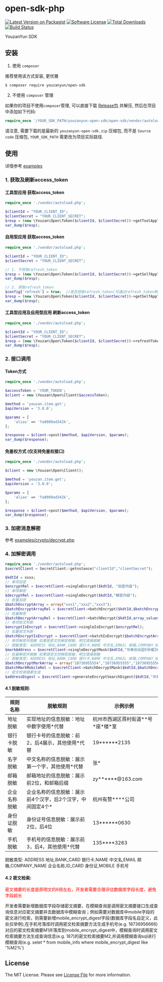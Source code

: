 # open-sdk-php

[![Latest Version on Packagist][ico-version]][link-packagist]
[![Software License][ico-license]](LICENSE.md)
[![Total Downloads][ico-downloads]][link-downloads]
[![Build Status][ico-travis]][link-travis]


YouzanYun SDK


## 安装

1. 使用 `composer`  

推荐使用该方式安装, 更优雅  

``` bash
$ composer require youzanyun/open-sdk
```

2. 不使用 `composer` 管理  

如果你的项目不使用`composer`管理, 可以直接下载 [Release包](https://github.com/youzan/open-sdk-php/releases) 并解压, 然后在项目中添加如下代码:  

``` php
require_once '/YOUR_SDK_PATH/youzanyun-open-sdk/open-sdk/vendor/autoload.php';
``` 

请注意, 需要下载的是最新的 `youzanyun-open-sdk.zip` 压缩包, 而不是 `Source code` 压缩包, `YOUR_SDK_PATH` 需更改为项目实际路径.   


## 使用

详情参考 [examples](examples)

### 1. 获取及刷新access_token

#### 工具型应用 获取access_token
``` php
require_once './vendor/autoload.php';

$clientId = "YOUR_CLIENT_ID";
$clientSecret = "YOUR_CLIENT_SECRET";
$resp = (new \Youzan\Open\Token($clientId, $clientSecret))->getToolAppToken('YOUR_CODE');
var_dump($resp);
```

#### 自用型应用 获取access_token
``` php
require_once './vendor/autoload.php';

$clientId = "YOUR_CLIENT_ID";
$clientSecret = "YOUR_CLIENT_SECRET";

// 1. 不获取refresh_token
$resp = (new \Youzan\Open\Token($clientId, $clientSecret))->getSelfAppToken('YOUR_KDT_ID');
var_dump($resp);

// 2. 获取refresh_token
$config['refresh'] = true;  //是否获取refresh_token(可通过refresh_token刷新token)
$resp = (new \Youzan\Open\Token($clientId, $clientSecret))->getSelfAppToken('YOUR_KDT_ID', $config);
var_dump($resp);
```

#### 工具型应用及自用型应用 刷新access_token
```php
require_once './vendor/autoload.php';

$clientId = "YOUR_CLIENT_ID";
$clientSecret = "YOUR_CLIENT_SECRET";
$resp = (new \Youzan\Open\Token($clientId, $clientSecret))->refreshToken('YOUR_REFRESH_TOKEN');
var_dump($resp);
```

### 2. 接口调用

#### Token方式
``` php
require_once './vendor/autoload.php';

$accessToken = 'YOUR_TOKEN';
$client = new \Youzan\Open\Client($accessToken);

$method = 'youzan.item.get';
$apiVersion = '3.0.0';

$params = [
    'alias' => 'fa8989ad342k',
];

$response = $client->post($method, $apiVersion, $params);
var_dump($response);
```

#### 免鉴权方式 (仅支持免鉴权接口)
``` php
require_once './vendor/autoload.php';

$client = new \Youzan\Open\Client();

$method = 'youzan.item.get';
$apiVersion = '3.0.0';

$params = [
    'alias' => 'fa8989ad342k',
];

$response = $client->post($method, $apiVersion, $params);
var_dump($response);
```

### 3. 加密消息解密

参考 [examples/crypto/decrypt.php](examples/crypto/decrypt.php)

### 4. 加解密调用
```php
require_once './vendor/autoload.php';
$secretClient = SecretClient::getnstance("clientId","clientSecret");

$kdtId = xxxx;
// 单项加密
$encryptRel = $secretClient->singleEncrypt($kdtId, "加密内容");
// 单项解密
$decryptRel = $secretClient->singleDecrypt($kdtId,"解密内容");
// 批量加密
$batchEncryptArray = array("xxx1","xxx2","xxx3");
$batchEncryptArrayRel = $secretClient->batchEncrypt($kdtId,$batchEncryptArray);
// 批量解密
$batchDecryptArrayRel = $secretClient->batchDecrypt($kdtId,array_values($batchEncryptArrayRel));
// 单项密文判断
$encryptIsEncrypt = $secretClient->singleIsEncrypt($encryptRel);
// 批量密文判断
$batchEncryptIsEncrypt = $secretClient->batchIsEncrypt($batchEncryptArray);
// 单项解密并脱敏 如果是密文则解密脱敏，明文直接脱敏
// 脱敏类型: ADDRESS 地址,BANK_CARD 银行卡,NAME 中文名,EMAIL 邮箱,COMPANY_NAME 企业名称,ID_CARD 身份证,MOBILE 手机号
$markAddress = $secretClient->singleDecryptMask($kdtId,"华泰创业园5号楼2楼217室",'ADDRESS');
// 批量解密并脱敏 如果是密文则解密脱敏，明文直接脱敏
// 脱敏类型: ADDRESS 地址,BANK_CARD 银行卡,NAME 中文名,EMAIL 邮箱,COMPANY_NAME 企业名称,ID_CARD 身份证,MOBILE 手机号
$batchDncryptMarkArray = array("18736955554","18736955555","18736955556");
$batchMarkMobileRel = $secretClient->batchDecryptMask($kdtId,$batchDncryptMarkArray,'MOBILE');
// 密文检索摘要生成
$addressDigest = $secretClient->generateEncryptSearchDigest($kdtId,"华泰创业园5号楼2楼217室");

```
#### 4.1 脱敏规则:

|规则名称|脱敏规则|示例示例| 
|------|---------|--------------|
|地址脱敏|实现地址的信息脱敏：地址中数字使用\*代替 |杭州市西湖区蒋村街道\*\*号\*座\*楼\*室|
|银行卡脱敏|银行卡号的信息脱敏：前2，后4展示，其他使用\*代替|19******2135|
| 名字脱敏             |  中文名称的信息脱敏：展示第一个字，其他使用\*代替              | 张\*|
| 邮箱脱敏             |邮箱地址的信息脱敏：展示前2位，和邮箱后缀	            | zy******@163.com|
| 企业名称脱敏	             |企业名称的信息脱敏：展示前4个汉字，后2个汉字，中间固定4个\*            | 杭州有赞****公司|
| 身份证脱敏           | 身份证号信息脱敏：展示前2位，后4位	              | 13******0630|
| 手机脱敏             | 手机号的信息脱敏：展示前3，后4，其他使用\*代替	      | 135****3263|

脱敏类型: ADDRESS 地址,BANK_CARD 银行卡,NAME 中文名,EMAIL 邮箱,COMPANY_NAME 企业名称,ID_CARD 身份证,MOBILE 手机号

#### 4.2 密文检索:

<font color="red">密文摘要的长度是原明文的6倍左右，开发者需要合理评估数据库字段长度，避免字段超长</font>

开发者需要新增数据库字段存储密文摘要，在模糊查询是调用密文摘要接口生成查询信息对应密文摘要并去数据库中模糊查询；例如需要对数据库中mobile字段的密文进行检索，则需要新增mobile_encrypt_digest字段(数据库字段名自定义，此处仅举例),在手机号落库时调用密文检索摘要方法生成手机号(e.g. 18736956666)对应的密文检索摘要M1并落库到mobile_encrypt_digest中，模糊查询时调用密文检索摘要方法生成查询信息(e.g. 187)的密文检索摘要M2,并调用模糊查询sql进行模糊查询(e.g. selet * from mobile_info where mobile_encrypt_digest like '%M2%')


## License

The MIT License. Please see [License File](LICENSE) for more information.

[ico-version]: https://img.shields.io/packagist/v/youzanyun/open-sdk.svg?style=flat-square
[ico-license]: https://img.shields.io/badge/license-MIT-brightgreen.svg?style=flat-square
[ico-downloads]: https://img.shields.io/packagist/dt/youzanyun/open-sdk.svg?style=flat-square
[ico-travis]: https://api.travis-ci.org/youzan/open-sdk-php.svg

[link-packagist]: https://packagist.org/packages/youzanyun/open-sdk
[link-downloads]: https://packagist.org/packages/youzanyun/open-sdk
[link-travis]: https://travis-ci.org/youzan/open-sdk-php
